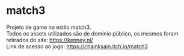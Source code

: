 # match3
 Projeto de game no estilo match3.<br />Todos os assets utilizados são de domínio público, os mesmos foram retirados do site: https://kenney.nl/
 <br />
 Link de acesso ao jogo: https://chainksain.itch.io/match3
